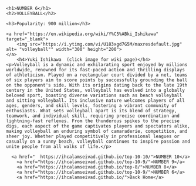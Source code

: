<!DOCTYPE html>

<html lang="en">
    
<head>
    <link rel='stylesheet' href='filestyle.css' type='text/css' />
    <title>Table Tennis Popularity</title>
    
</head>
    
<body>
    
    <h1>NUMBER 6</h1>
    <h2>VOLLEYBALL</h2>
    
    <h3>Popularity: 900 million</h3>
    
    <a href="https://en.wikipedia.org/wiki/Y%C5%ABki_Ishikawa" target="_blank">
        <img src="https://i.ytimg.com/vi/U183xgd7G5M/maxresdefault.jpg"  alt= "volleyball"" width="300" height="200">
    </a>
        <h4>Yuki Ishikawa  (click image for wiki page)</h4>
    <p>Volleyball is a dynamic and exhilarating sport enjoyed by millions worldwide, renowned for its fast-paced action and thrilling displays of athleticism. Played on a rectangular court divided by a net, teams of six players aim to score points by successfully grounding the ball on the opponent's side. With its origins dating back to the late 19th century in the United States, volleyball has evolved into a globally beloved sport, boasting diverse variations such as beach volleyball and sitting volleyball. Its inclusive nature welcomes players of all ages, genders, and skill levels, fostering a vibrant community of enthusiasts. What sets volleyball apart is its blend of strategy, teamwork, and individual skill, requiring precise coordination and lightning-fast reflexes. From the thunderous spikes to the precise digs, each aspect of the game captivates players and spectators alike, making volleyball an enduring symbol of camaraderie, competition, and sheer joy. Whether played competitively in professional leagues or casually on a sunny beach, volleyball continues to inspire passion and unite people from all walks of life.</p>
  <div class="link-container">
    
      
      <a href="  https://ihcalamseivad.github.io/top-10-10/">NUMBER 10</a>
        <a href="https://ihcalamseivad.github.io/top-10-9/">NUMBER 9</a>
        <a href="https://ihcalamseivad.github.io/top-8/">NUMBER 8</a>
        <a href="https://ihcalamseivad.github.io/top-10-9/">NUMBER 6</a> 
        <a href="https://ihcalamseivad.github.io/">Back Home</a>
  </div>

</body>












  
